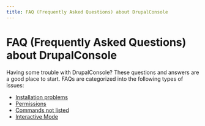 ```yaml
---
title: FAQ (Frequently Asked Questions) about DrupalConsole
---
```

# FAQ (Frequently Asked Questions) about DrupalConsole

Having some trouble with DrupalConsole? These questions and answers are a good place to start. 
FAQs are categorized into the following types of issues: 

* [Installation problems](../installation-problems)
* [Permissions](../permissions)
* [Commands not listed](../commands-not-listed)
* [Interactive Mode](../interactive-mode)
